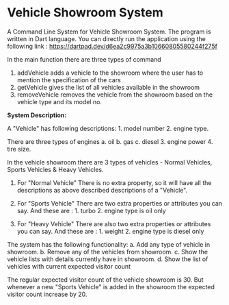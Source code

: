 # Vehicle Showroom System

A Command Line System for Vehicle Showroom System. The program is written in Dart language. 
You can directly run the application using the following link :
https://dartpad.dev/d6ea2c9975a3b10660805580244f275f


In the main function there are three types of command
1. addVehicle adds a vehicle to the showroom where the user has to mention the specification of the cars
2. getVehicle gives the list of all vehicles available in the showroom
3. removeVehicle removes the vehicle from the showroom based on the vehicle type and its model no.



**System Description:**

A "Vehicle" has following descriptions: 1. model number 2. engine type.

There are three types of engines a. oil b. gas c. diesel 3. engine power 4. tire size. 


In the vehicle showroom there are 3 types of vehicles - Normal Vehicles, Sports Vehicles & Heavy Vehicles. 

1. For "Normal Vehicle" There is no extra property, so it will have all the descriptions as above described descriptions of a "Vehicle".

2. For "Sports Vehicle" There are two extra properties or attributes you can say. And these are : 1. turbo 2. engine type is oil only 

3. For "Heavy Vehicle" There are also two extra properties or attributes you can say. And these are : 1. weight 2. engine type is diesel only 


The system has the following functionality: 
a. Add any type of vehicle in showroom. 
b. Remove any of the vehicles from showroom. 
c. Show the vehicle lists with details currently have in showroom.
d. Show the list of vehicles with current expected visitor count


The regular expected visitor count of the vehicle showroom is 30. But whenever a new "Sports Vehicle" is added in the showroom the expected visitor count increase by 20.  